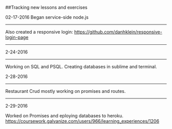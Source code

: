 ##Tracking new lessons and exercises

02-17-2016
Began service-side node.js
___________
Also created a responsive login: https://github.com/danhklein/responsive-login-page
____________


2-24-2016
_____
Working on SQL and PSQL. Creating databases in sublime and terminal.

2-28-2016
____

Restaurant Crud mostly working on promises and routes.

____
2-29-2016

Worked on Promises and eploying databases to heroku. https://coursework.galvanize.com/users/966/learning_experiences/1206

